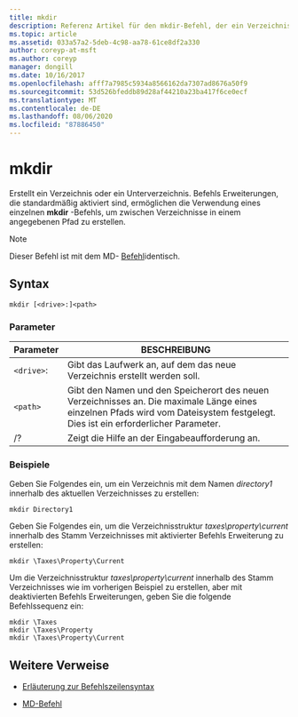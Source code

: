 ```yaml
---
title: mkdir
description: Referenz Artikel für den mkdir-Befehl, der ein Verzeichnis oder ein Unterverzeichnis erstellt.
ms.topic: article
ms.assetid: 033a57a2-5deb-4c98-aa78-61ce8df2a330
author: coreyp-at-msft
ms.author: coreyp
manager: dongill
ms.date: 10/16/2017
ms.openlocfilehash: afff7a7985c5934a8566162da7307ad8676a50f9
ms.sourcegitcommit: 53d526bfeddb89d28af44210a23ba417f6ce0ecf
ms.translationtype: MT
ms.contentlocale: de-DE
ms.lasthandoff: 08/06/2020
ms.locfileid: "87886450"
---
```

# <a name="mkdir"></a>mkdir

Erstellt ein Verzeichnis oder ein Unterverzeichnis. Befehls Erweiterungen, die standardmäßig aktiviert sind, ermöglichen die Verwendung eines einzelnen **mkdir** -Befehls, um zwischen Verzeichnisse in einem angegebenen Pfad zu erstellen.

> [!NOTE]
> Dieser Befehl ist mit dem MD- [Befehl](md.md)identisch.

## <a name="syntax"></a>Syntax

```
mkdir [<drive>:]<path>
```

### <a name="parameters"></a>Parameter

| Parameter | BESCHREIBUNG |
| --------- | ----------- |
| `<drive>`: | Gibt das Laufwerk an, auf dem das neue Verzeichnis erstellt werden soll. |
| `<path>` | Gibt den Namen und den Speicherort des neuen Verzeichnisses an. Die maximale Länge eines einzelnen Pfads wird vom Dateisystem festgelegt. Dies ist ein erforderlicher Parameter. |
| /? | Zeigt die Hilfe an der Eingabeaufforderung an. |

### <a name="examples"></a>Beispiele

Geben Sie Folgendes ein, um ein Verzeichnis mit dem Namen *directory1* innerhalb des aktuellen Verzeichnisses zu erstellen:

```
mkdir Directory1
```

Geben Sie Folgendes ein, um die Verzeichnisstruktur *taxes\property\current* innerhalb des Stamm Verzeichnisses mit aktivierter Befehls Erweiterung zu erstellen:

```
mkdir \Taxes\Property\Current
```

Um die Verzeichnisstruktur *taxes\property\current* innerhalb des Stamm Verzeichnisses wie im vorherigen Beispiel zu erstellen, aber mit deaktivierten Befehls Erweiterungen, geben Sie die folgende Befehlssequenz ein:

```
mkdir \Taxes
mkdir \Taxes\Property
mkdir \Taxes\Property\Current
```

## <a name="additional-references"></a>Weitere Verweise

- [Erläuterung zur Befehlszeilensyntax](command-line-syntax-key.md)

- [MD-Befehl](md.md)